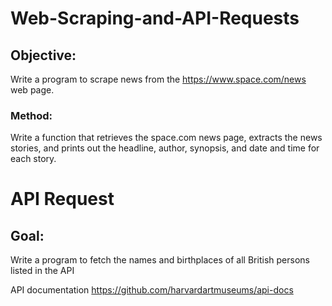 # Web-Scraping-and-API-Requests

## Objective: 
Write a program to scrape news from the https://www.space.com/news web page.

### Method:
Write a function that retrieves the space.com news page, extracts the news stories, and prints out the headline, author, synopsis, and date and time for each story.

# API Request
## Goal:
Write a program to fetch the names and birthplaces of all British persons listed in the API

API documentation https://github.com/harvardartmuseums/api-docs
